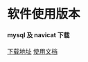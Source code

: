 # 软件使用版本
#### mysql 及 navicat 下载
[下载地址](https://pan.baidu.com/s/1xpzXW_btVWEkDJQB5AK1tQ)
[使用文档](https://dev.mysql.com/doc/refman/8.0/en/windows-installation.html)
